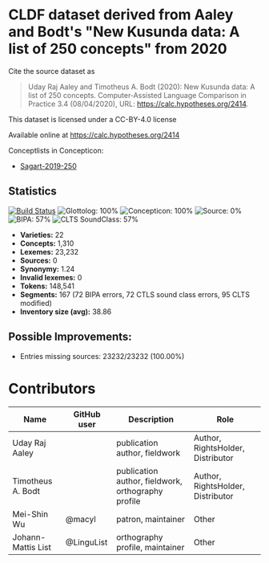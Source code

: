 # CLDF dataset derived from Aaley and Bodt's "New Kusunda data: A list of 250 concepts" from 2020

Cite the source dataset as

> Uday Raj Aaley and Timotheus A. Bodt (2020): New Kusunda data: A list of 250 concepts. Computer-Assisted Language Comparison in Practice 3.4 (08/04/2020), URL: https://calc.hypotheses.org/2414.

This dataset is licensed under a CC-BY-4.0 license

Available online at https://calc.hypotheses.org/2414


Conceptlists in Concepticon:
- [Sagart-2019-250](https://concepticon.clld.org/contributions/Sagart-2019-250)
## Statistics


[![Build Status](https://travis-ci.org/intercontinental-dictionary-series/keypano.svg?branch=master)](https://travis-ci.org/intercontinental-dictionary-series/keypano)
![Glottolog: 100%](https://img.shields.io/badge/Glottolog-100%25-brightgreen.svg "Glottolog: 100%")
![Concepticon: 100%](https://img.shields.io/badge/Concepticon-100%25-brightgreen.svg "Concepticon: 100%")
![Source: 0%](https://img.shields.io/badge/Source-0%25-red.svg "Source: 0%")
![BIPA: 57%](https://img.shields.io/badge/BIPA-57%25-red.svg "BIPA: 57%")
![CLTS SoundClass: 57%](https://img.shields.io/badge/CLTS%20SoundClass-57%25-red.svg "CLTS SoundClass: 57%")

- **Varieties:** 22
- **Concepts:** 1,310
- **Lexemes:** 23,232
- **Sources:** 0
- **Synonymy:** 1.24
- **Invalid lexemes:** 0
- **Tokens:** 148,541
- **Segments:** 167 (72 BIPA errors, 72 CTLS sound class errors, 95 CLTS modified)
- **Inventory size (avg):** 38.86

## Possible Improvements:



- Entries missing sources: 23232/23232 (100.00%)

# Contributors

Name | GitHub user | Description | Role |
--- | --- | --- | --- |
Uday Raj Aaley| |publication author, fieldwork | Author, RightsHolder, Distributor
Timotheus A. Bodt| | publication author, fieldwork, orthography profile | Author, RightsHolder, Distributor
Mei-Shin Wu | @macyl | patron, maintainer | Other
Johann-Mattis List | @LinguList| orthography profile, maintainer | Other


